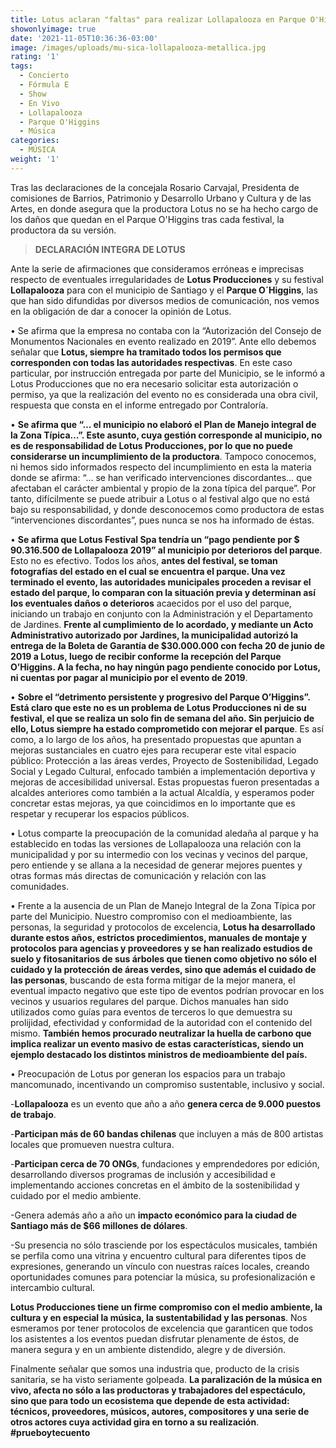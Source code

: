 ```yaml
---
title: Lotus aclaran "faltas" para realizar Lollapalooza en Parque O'Higgins
showonlyimage: true
date: '2021-11-05T10:36:36-03:00'
image: /images/uploads/mu-sica-lollapalooza-metallica.jpg
rating: '1'
tags:
  - Concierto
  - Fórmula E
  - Show
  - En Vivo
  - Lollapalooza
  - Parque O'Higgins
  - Música
categories:
  - MÚSICA
weight: '1'
---
```

Tras las declaraciones de la concejala Rosario Carvajal, Presidenta de comisiones de Barrios, Patrimonio y Desarrollo Urbano y Cultura y de las Artes, en donde asegura que la productora Lotus no se ha hecho cargo de los daños que quedan en el Parque O'Higgins tras cada festival, la productora da su versión.

<!--more-->

> **DECLARACIÓN INTEGRA DE LOTUS**
>
> 

Ante la serie de afirmaciones que consideramos erróneas e imprecisas respecto de eventuales irregularidades de **Lotus Producciones** y su festival **Lollapalooza** para con el municipio de Santiago y el **Parque O´Higgins**, las que han sido difundidas por diversos medios de comunicación, nos vemos en la obligación de dar a conocer la opinión de Lotus. 

•	Se afirma que la empresa no contaba con la “Autorización del Consejo de Monumentos Nacionales en evento realizado en 2019”. Ante ello debemos señalar que **Lotus, siempre ha tramitado todos los permisos que corresponden con todas las autoridades respectivas**. En este caso particular, por instrucción entregada por parte del Municipio, se le informó a Lotus Producciones que no era necesario solicitar esta autorización o permiso, ya que la realización del evento no es considerada una obra civil, respuesta que consta en el informe entregado por Contraloría. 

•	**Se afirma que “… el municipio no elaboró el Plan de Manejo integral de la Zona Típica…”. Este asunto, cuya gestión corresponde al municipio, no es de responsabilidad de Lotus Producciones, por lo que no puede considerarse un incumplimiento de la productora**. Tampoco conocemos, ni hemos sido informados respecto del incumplimiento en esta la materia donde se afirma: “… se han verificado intervenciones discordantes… que afectaban el carácter ambiental y propio de la zona típica del parque”. Por tanto, difícilmente se puede atribuir a Lotus o al festival algo que no está bajo su responsabilidad, y donde desconocemos como productora de estas “intervenciones discordantes”, pues nunca se nos ha informado de éstas. 

•	**Se afirma que Lotus Festival Spa tendría un “pago pendiente por $ 90.316.500 de Lollapalooza 2019” al municipio por deterioros del parque**. Esto no es efectivo. Todos los años, **antes del festival, se toman fotografías del estado en el cual se encuentra el parque. Una vez terminado el evento, las autoridades municipales proceden a revisar el estado del parque, lo comparan con la situación previa y determinan así los eventuales daños o deterioros** acaecidos por el uso del parque, iniciando un trabajo en conjunto con la Administración y el Departamento de Jardines. **Frente al cumplimiento de lo acordado, y mediante un Acto Administrativo autorizado por Jardines, la municipalidad autorizó la entrega de la Boleta de Garantía de $30.000.000 con fecha 20 de junio de 2019 a Lotus, luego de recibir conforme la recepción del Parque O’Higgins. A la fecha, no hay ningún pago pendiente conocido por Lotus, ni cuentas por pagar al municipio por el evento de 2019**. 

•	**Sobre el “detrimento persistente y progresivo del Parque O’Higgins”. Está claro que este no es un problema de Lotus Producciones ni de su festival, el que se realiza un solo fin de semana del año. Sin perjuicio de ello, Lotus siempre ha estado comprometido con mejorar el parque**. Es así como, a lo largo de los años, ha presentado propuestas que apuntan a mejoras sustanciales en cuatro ejes para recuperar este vital espacio público: Protección a las áreas verdes, Proyecto de Sostenibilidad, Legado Social y Legado Cultural, enfocado también a implementación deportiva y mejoras de accesibilidad universal. Estas propuestas fueron presentadas a alcaldes anteriores como también a la actual Alcaldía, y esperamos poder concretar estas mejoras, ya que coincidimos en lo importante que es respetar y recuperar los espacios públicos. 

•	Lotus comparte la preocupación de la comunidad aledaña al parque y ha establecido en todas las versiones de Lollapalooza una relación con la municipalidad y por su intermedio con los vecinas y vecinos del parque, pero entiende y se allana a la necesidad de generar mejores puentes y otras formas más directas de comunicación y relación con las comunidades. 

•	Frente a la ausencia de un Plan de Manejo Integral de la Zona Típica por parte del Municipio. Nuestro compromiso con el medioambiente, las personas, la seguridad y protocolos de excelencia, **Lotus ha desarrollado durante estos años, estrictos procedimientos, manuales de montaje y protocolos para agencias y proveedores y se han realizado estudios de suelo y fitosanitarios de sus árboles que tienen como objetivo no sólo el cuidado y la protección de áreas verdes, sino que además el cuidado de las personas**, buscando de esta forma mitigar de la mejor manera, el eventual impacto negativo que este tipo de eventos podrían provocar en los vecinos y usuarios regulares del parque. Dichos manuales han sido utilizados como guías para eventos de terceros lo que demuestra su prolijidad, efectividad y conformidad de la autoridad con el contenido del mismo. **También hemos procurado neutralizar la huella de carbono que implica realizar un evento masivo de estas características, siendo un ejemplo destacado los distintos ministros de medioambiente del país.** 

•	Preocupación de Lotus por generan los espacios para un trabajo mancomunado, incentivando un compromiso sustentable, inclusivo y social. 

\-**Lollapalooza** es un evento que año a año **genera cerca de 9.000 puestos de trabajo**.

\-**Participan más de 60 bandas chilenas** que incluyen a más de 800 artistas locales que promueven nuestra cultura.

\-**Participan cerca de 70 ONGs**, fundaciones y emprendedores por edición, desarrollando diversos programas de inclusión y accesibilidad e implementando acciones concretas en el ámbito de la sostenibilidad y cuidado por el medio ambiente.

\-Genera además año a año un **impacto económico para la ciudad de Santiago más de $66 millones de dólares**.

\-Su presencia no sólo trasciende por los espectáculos musicales, también se perfila como una vitrina y encuentro cultural para diferentes tipos de expresiones, generando un vínculo con nuestras raíces locales, creando oportunidades comunes para potenciar la música, su profesionalización e intercambio cultural. 

**Lotus Producciones tiene un firme compromiso con el medio ambiente, la cultura y en especial la música, la sustentabilidad y las personas**. Nos esmeramos por tener protocolos de excelencia que garanticen que todos los asistentes a los eventos puedan disfrutar plenamente de éstos, de manera segura y en un ambiente distendido, alegre y de diversión. 

Finalmente señalar que somos una industria que, producto de la crisis sanitaria, se ha visto seriamente golpeada. **La paralización de la música en vivo, afecta no sólo a las productoras y trabajadores del espectáculo, sino que para todo un ecosistema que depende de esta actividad: técnicos, proveedores, músicos, autores, compositores y una serie de otros actores cuya actividad gira en torno a su realización**. **\#prueboytecuento**
